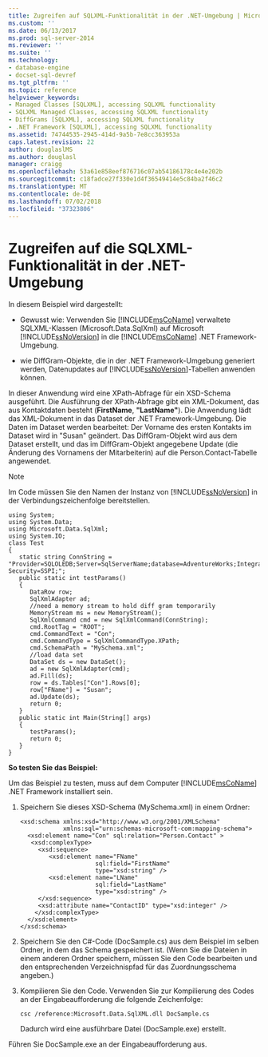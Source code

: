 ```yaml
---
title: Zugreifen auf SQLXML-Funktionalität in der .NET-Umgebung | Microsoft-Dokumentation
ms.custom: ''
ms.date: 06/13/2017
ms.prod: sql-server-2014
ms.reviewer: ''
ms.suite: ''
ms.technology:
- database-engine
- docset-sql-devref
ms.tgt_pltfrm: ''
ms.topic: reference
helpviewer_keywords:
- Managed Classes [SQLXML], accessing SQLXML functionality
- SQLXML Managed Classes, accessing SQLXML functionality
- DiffGrams [SQLXML], accessing SQLXML functionality
- .NET Framework [SQLXML], accessing SQLXML functionality
ms.assetid: 74744535-2945-414d-9a5b-7e8cc363953a
caps.latest.revision: 22
author: douglaslMS
ms.author: douglasl
manager: craigg
ms.openlocfilehash: 53a61e858eef876716c07ab54186178c4e4e202b
ms.sourcegitcommit: c18fadce27f330e1d4f36549414e5c84ba2f46c2
ms.translationtype: MT
ms.contentlocale: de-DE
ms.lasthandoff: 07/02/2018
ms.locfileid: "37323806"
---
```

# <a name="accessing-sqlxml-functionality-in-the-net-environment"></a>Zugreifen auf die SQLXML-Funktionalität in der .NET-Umgebung
  In diesem Beispiel wird dargestellt:  
  
-   Gewusst wie: Verwenden Sie [!INCLUDE[msCoName](../../../includes/msconame-md.md)] verwaltete SQLXML-Klassen (Microsoft.Data.SqlXml) auf Microsoft [!INCLUDE[ssNoVersion](../../../includes/ssnoversion-md.md)] in die [!INCLUDE[msCoName](../../../includes/msconame-md.md)] .NET Framework-Umgebung.  
  
-   wie DiffGram-Objekte, die in der .NET Framework-Umgebung generiert werden, Datenupdates auf [!INCLUDE[ssNoVersion](../../../includes/ssnoversion-md.md)]-Tabellen anwenden können.  
  
 In dieser Anwendung wird eine XPath-Abfrage für ein XSD-Schema ausgeführt. Die Ausführung der XPath-Abfrage gibt ein XML-Dokument, das aus Kontaktdaten besteht (**FirstName**, **"LastName"**). Die Anwendung lädt das XML-Dokument in das Dataset der .NET Framework-Umgebung. Die Daten im Dataset werden bearbeitet: Der Vorname des ersten Kontakts im Dataset wird in "Susan" geändert. Das DiffGram-Objekt wird aus dem Dataset erstellt, und das im DiffGram-Objekt angegebene Update (die Änderung des Vornamens der Mitarbeiterin) auf die Person.Contact-Tabelle angewendet.  
  
> [!NOTE]  
>  Im Code müssen Sie den Namen der Instanz von [!INCLUDE[ssNoVersion](../../../includes/ssnoversion-md.md)] in der Verbindungszeichenfolge bereitstellen.  
  
```  
using System;  
using System.Data;  
using Microsoft.Data.SqlXml;  
using System.IO;  
class Test  
{  
   static string ConnString = "Provider=SQLOLEDB;Server=SqlServerName;database=AdventureWorks;Integrated Security=SSPI;";  
   public static int testParams()  
   {  
      DataRow row;  
      SqlXmlAdapter ad;  
      //need a memory stream to hold diff gram temporarily  
      MemoryStream ms = new MemoryStream();  
      SqlXmlCommand cmd = new SqlXmlCommand(ConnString);  
      cmd.RootTag = "ROOT";  
      cmd.CommandText = "Con";  
      cmd.CommandType = SqlXmlCommandType.XPath;  
      cmd.SchemaPath = "MySchema.xml";  
      //load data set  
      DataSet ds = new DataSet();  
      ad = new SqlXmlAdapter(cmd);  
      ad.Fill(ds);  
      row = ds.Tables["Con"].Rows[0];  
      row["FName"] = "Susan";  
      ad.Update(ds);  
      return 0;  
   }  
   public static int Main(String[] args)  
   {  
      testParams();  
      return 0;  
   }  
}  
```  
  
 **So testen Sie das Beispiel:**  
  
 Um das Beispiel zu testen, muss auf dem Computer [!INCLUDE[msCoName](../../../includes/msconame-md.md)] .NET Framework installiert sein.  
  
1.  Speichern Sie dieses XSD-Schema (MySchema.xml) in einem Ordner:  
  
    ```  
    <xsd:schema xmlns:xsd="http://www.w3.org/2001/XMLSchema"  
                xmlns:sql="urn:schemas-microsoft-com:mapping-schema">  
      <xsd:element name="Con" sql:relation="Person.Contact" >  
       <xsd:complexType>  
         <xsd:sequence>  
            <xsd:element name="FName"    
                         sql:field="FirstName"   
                         type="xsd:string" />   
            <xsd:element name="LName"    
                         sql:field="LastName"    
                         type="xsd:string" />  
         </xsd:sequence>  
         <xsd:attribute name="ContactID" type="xsd:integer" />  
        </xsd:complexType>  
      </xsd:element>  
    </xsd:schema>  
    ```  
  
2.  Speichern Sie den C#-Code (DocSample.cs) aus dem Beispiel im selben Ordner, in dem das Schema gespeichert ist. (Wenn Sie die Dateien in einem anderen Ordner speichern, müssen Sie den Code bearbeiten und den entsprechenden Verzeichnispfad für das Zuordnungsschema angeben.)  
  
3.  Kompilieren Sie den Code. Verwenden Sie zur Kompilierung des Codes an der Eingabeaufforderung die folgende Zeichenfolge:  
  
    ```  
    csc /reference:Microsoft.Data.SqlXML.dll DocSample.cs  
    ```  
  
     Dadurch wird eine ausführbare Datei (DocSample.exe) erstellt.  
  
 Führen Sie DocSample.exe an der Eingabeaufforderung aus.  
  
  
